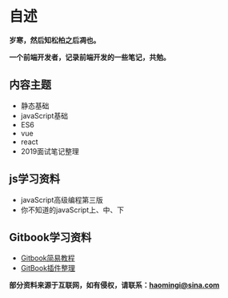 # 自述

**岁寒，然后知松柏之后凋也。**

**一个前端开发者，记录前端开发的一些笔记，共勉。**

## 内容主题

* 静态基础
* javaScript基础
* ES6
* vue
* react
* 2019面试笔记整理

## js学习资料

* javaScript高级编程第三版
* 你不知道的javaScript上、中、下

## Gitbook学习资料

* [Gitbook简易教程](https://www.cnblogs.com/chris-oil/p/6106476.html)
* [GitBook插件整理](https://www.jianshu.com/p/427b8bb066e6)

**部分资料来源于互联网，如有侵权，请联系：haomingi@sina.com**